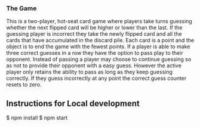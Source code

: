### The Game

This is a two-player, hot-seat card game where players take turns guessing whether the next flipped card will be higher or lower than the last. If the guessing player is incorrect they take the newly flipped card and all the cards that have accumulated in the discard pile. Each card is a point and the object is to end the game with the fewest points. If a player is able to make three correct guesses in a row they have the option to pass play to their opponent. Instead of passing a player may choose to continue guessing so as not to provide their opponent with a easy guess. However the active player only retains the ability to pass as long as they keep guessing correctly. If they guess incorrectly at any point the correct guess counter resets to zero.

## Instructions for Local development

$ npm install
$ npm start
